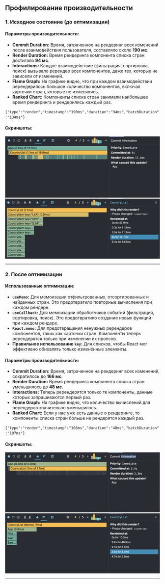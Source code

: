 ## Профилирование производительности

### 1. Исходное состояние (до оптимизации)

#### Параметры производительности:

- **Commit Duration:** Время, затраченное на рендеринг всех изменений после взаимодействия пользователя, составляло около **190 мс**.
- **Render Duration:** Время рендеринга компонента списка стран достигало **94 мс**.
- **Interactions:** Каждое взаимодействие (фильтрация, сортировка, поиск) вызывало ререндер всех компонентов, даже тех, которые не зависели от изменений.
- **Flame Graph:** На графике видно, что при каждом взаимодействии ререндерилось большое количество компонентов, включая карточки стран, которые не изменялись.
- **Ranked Chart:** Компоненты списка стран занимали наибольшее время рендеринга и рендерились каждый раз.

`{"type":"render","timestamp":"190ms","duration":"94ms","batchDuration":"134ms"}`

#### Скриншоты:

![До оптимизации](./screenshots/default1.png)
![До оптимизации](./screenshots/default2.png)

---

### 2. После оптимизации

#### Использованные оптимизации:

- **`useMemo`:** Для мемоизации отфильтрованных, отсортированных и найденных стран. Это предотвратило повторные вычисления при каждом рендере.
- **`useCallback`:** Для мемоизации обработчиков событий (фильтрация, сортировка, поиск). Это предотвратило создание новых функций при каждом рендере.
- **`React.memo`:** Для предотвращения ненужных ререндеров компонентов, таких как карточки стран. Компоненты теперь ререндерятся только при изменении их пропсов.
- **Правильное использование `key`:** Для списков, чтобы React мог эффективно обновлять только изменённые элементы.

#### Параметры производительности:

- **Commit Duration:** Время, затраченное на рендеринг всех изменений, сократилось до **166 мс**.
- **Render Duration:** Время рендеринга компонента списка стран уменьшилось до **48 мс**.
- **Interactions:** Теперь ререндерятся только те компоненты, данные которых запрашиваются первый раз.
- **Flame Graph:** На графике видно, что количество вычислений для ререндеров значительно уменьшилось.
- **Ranked Chart:** Если у нас уже есть данные о рендеринге, то компоненты списка стран больше не рендерятся каждый раз.

`{"type":"render","timestamp":"166ms","duration":"48ms","batchDuration":"107ms"}`

#### Скриншоты:

![После оптимизации](./screenshots/memo1.png)
![После оптимизации](./screenshots/memo2.png)

---
